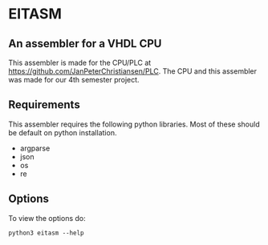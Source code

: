 # EITASM

## An assembler for a VHDL CPU

This assembler is made for the CPU/PLC at https://github.com/JanPeterChristiansen/PLC. The CPU and this assembler was made for our 4th semester project.

## Requirements

This assembler requires the following python libraries. Most of these should be default on python installation.

- argparse
- json
- os
- re

## Options

To view the options do:

```
python3 eitasm --help
```

